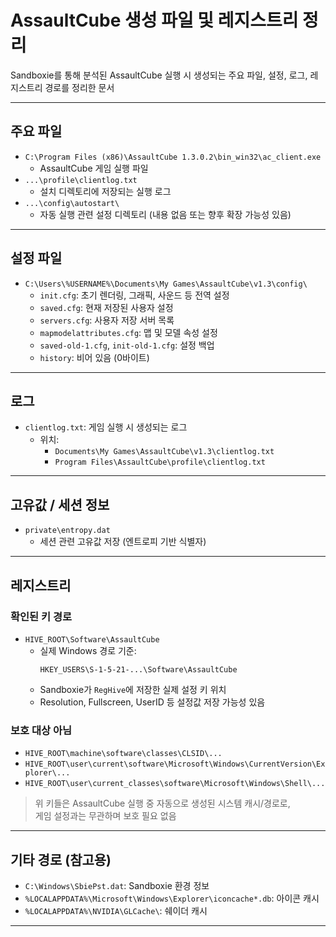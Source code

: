 # AssaultCube 생성 파일 및 레지스트리 정리

Sandboxie를 통해 분석된 AssaultCube 실행 시 생성되는 주요 파일, 설정, 로그, 레지스트리 경로를 정리한 문서

---

## 주요 파일

- `C:\Program Files (x86)\AssaultCube 1.3.0.2\bin_win32\ac_client.exe`
  - AssaultCube 게임 실행 파일
- `...\profile\clientlog.txt`
  - 설치 디렉토리에 저장되는 실행 로그
- `...\config\autostart\`
  - 자동 실행 관련 설정 디렉토리 (내용 없음 또는 향후 확장 가능성 있음)

---

## 설정 파일

- `C:\Users\%USERNAME%\Documents\My Games\AssaultCube\v1.3\config\`
  - `init.cfg`: 초기 렌더링, 그래픽, 사운드 등 전역 설정
  - `saved.cfg`: 현재 저장된 사용자 설정
  - `servers.cfg`: 사용자 저장 서버 목록
  - `mapmodelattributes.cfg`: 맵 및 모델 속성 설정
  - `saved-old-1.cfg`, `init-old-1.cfg`: 설정 백업
  - `history`: 비어 있음 (0바이트)

---

## 로그

- `clientlog.txt`: 게임 실행 시 생성되는 로그
  - 위치:
    - `Documents\My Games\AssaultCube\v1.3\clientlog.txt`
    - `Program Files\AssaultCube\profile\clientlog.txt`

---

## 고유값 / 세션 정보

- `private\entropy.dat`
  - 세션 관련 고유값 저장 (엔트로피 기반 식별자)

---

## 레지스트리

### 확인된 키 경로

- `HIVE_ROOT\Software\AssaultCube`
  - 실제 Windows 경로 기준:
    ```
    HKEY_USERS\S-1-5-21-...\Software\AssaultCube
    ```
  - Sandboxie가 `RegHive`에 저장한 실제 설정 키 위치
  - Resolution, Fullscreen, UserID 등 설정값 저장 가능성 있음

### 보호 대상 아님

- `HIVE_ROOT\machine\software\classes\CLSID\...`
- `HIVE_ROOT\user\current\software\Microsoft\Windows\CurrentVersion\Explorer\...`
- `HIVE_ROOT\user\current_classes\software\Microsoft\Windows\Shell\...`

> 위 키들은 AssaultCube 실행 중 자동으로 생성된 시스템 캐시/경로로,  
> 게임 설정과는 무관하며 보호 필요 없음

---

## 기타 경로 (참고용)

- `C:\Windows\SbiePst.dat`: Sandboxie 환경 정보
- `%LOCALAPPDATA%\Microsoft\Windows\Explorer\iconcache*.db`: 아이콘 캐시
- `%LOCALAPPDATA%\NVIDIA\GLCache\`: 쉐이더 캐시

---

